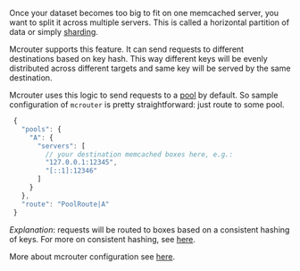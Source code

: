 Once your dataset becomes too big to fit on one memcached server, you want to split it across multiple servers. This is called a horizontal partition of data or simply [sharding](http://en.wikipedia.org/wiki/Shard_(database_architecture)).

Mcrouter supports this feature. It can send requests to different destinations based on key hash. This way different keys will be evenly distributed across different targets and same key will be served by the same destination.

Mcrouter uses this logic to send requests to a [pool](Pools) by default. So sample configuration of `mcrouter` is pretty straightforward: just route to some pool.

```JavaScript
 {
   "pools": {
     "A": {
       "servers": [
         // your destination memcached boxes here, e.g.:
         "127.0.0.1:12345",
         "[::1]:12346"
       ]
     }
   },
   "route": "PoolRoute|A"
 }
```

_Explanation_: requests will be routed to boxes based on a consistent hashing of keys. For more on consistent hashing, see [here](http://en.wikipedia.org/wiki/Consistent_hashing).

More about mcrouter configuration see [here](Configuration).